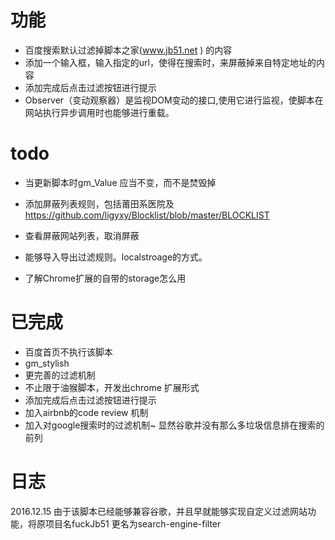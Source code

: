 # 功能

- 百度搜索默认过滤掉脚本之家(www.jb51.net ) 的内容
- 添加一个输入框，输入指定的url，使得在搜索时，来屏蔽掉来自特定地址的内容
- 添加完成后点击过滤按钮进行提示
- Observer（变动观察器）是监视DOM变动的接口,使用它进行监视，使脚本在网站执行异步调用时也能够进行重载。

# todo

- 当更新脚本时gm_Value 应当不变，而不是焚毁掉
- 添加屏蔽列表规则，包括莆田系医院及
https://github.com/ligyxy/Blocklist/blob/master/BLOCKLIST

- 查看屏蔽网站列表，取消屏蔽
- 能够导入导出过滤规则。localstroage的方式。

- 了解Chrome扩展的自带的storage怎么用

# 已完成

- 百度首页不执行该脚本
- gm_stylish 
- 更完善的过滤机制
- 不止限于油猴脚本，开发出chrome 扩展形式
- 添加完成后点击过滤按钮进行提示 
- 加入airbnb的code review 机制
- 加入对google搜索时的过滤机制~  显然谷歌并没有那么多垃圾信息排在搜索的前列

# 日志

2016.12.15 由于该脚本已经能够兼容谷歌，并且早就能够实现自定义过滤网站功能，将原项目名fuckJb51 更名为search-engine-filter